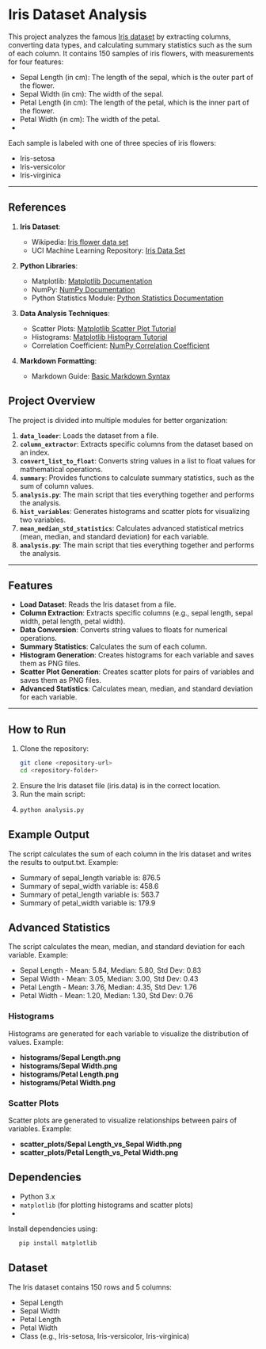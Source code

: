 # Iris Dataset Analysis

This project analyzes the famous [Iris dataset](https://en.wikipedia.org/wiki/Iris_flower_data_set) by extracting columns, converting data types, and calculating summary statistics such as the sum of each column.  It contains 150 samples of iris flowers, with measurements for four features:

- Sepal Length (in cm): The length of the sepal, which is the outer part of the flower.
- Sepal Width (in cm): The width of the sepal.
- Petal Length (in cm): The length of the petal, which is the inner part of the flower.
- Petal Width (in cm): The width of the petal.
- 
Each sample is labeled with one of three species of iris flowers:  

- Iris-setosa
- Iris-versicolor
- Iris-virginica

---
## References

1. **Iris Dataset**:
   - Wikipedia: [Iris flower data set](https://en.wikipedia.org/wiki/Iris_flower_data_set)
   - UCI Machine Learning Repository: [Iris Data Set](https://archive.ics.uci.edu/ml/datasets/iris)

2. **Python Libraries**:
   - Matplotlib: [Matplotlib Documentation](https://matplotlib.org/stable/contents.html)
   - NumPy: [NumPy Documentation](https://numpy.org/doc/stable/)
   - Python Statistics Module: [Python Statistics Documentation](https://docs.python.org/3/library/statistics.html)

3. **Data Analysis Techniques**:
   - Scatter Plots: [Matplotlib Scatter Plot Tutorial](https://matplotlib.org/stable/gallery/lines_bars_and_markers/scatter.html)
   - Histograms: [Matplotlib Histogram Tutorial](https://matplotlib.org/stable/gallery/statistics/hist.html)
   - Correlation Coefficient: [NumPy Correlation Coefficient](https://numpy.org/doc/stable/reference/generated/numpy.corrcoef.html)

4. **Markdown Formatting**:
   - Markdown Guide: [Basic Markdown Syntax](https://www.markdownguide.org/basic-syntax/)
  

## Project Overview

The project is divided into multiple modules for better organization:

1. **`data_loader`**: Loads the dataset from a file.
2. **`column_extractor`**: Extracts specific columns from the dataset based on an index.
3. **`convert_list_to_float`**: Converts string values in a list to float values for mathematical operations.
4. **`summary`**: Provides functions to calculate summary statistics, such as the sum of column values.
5. **`analysis.py`**: The main script that ties everything together and performs the analysis.
6. **`hist_variables`**: Generates histograms and scatter plots for visualizing two variables.
7. **`mean_median_std_statistics`**: Calculates advanced statistical metrics (mean, median, and standard deviation) for each variable.
8. **`analysis.py`**: The main script that ties everything together and performs the analysis.

---

## Features

- **Load Dataset**: Reads the Iris dataset from a file.
- **Column Extraction**: Extracts specific columns (e.g., sepal length, sepal width, petal length, petal width).
- **Data Conversion**: Converts string values to floats for numerical operations.
- **Summary Statistics**: Calculates the sum of each column.
- **Histogram Generation**: Creates histograms for each variable and saves them as PNG files.
- **Scatter Plot Generation**: Creates scatter plots for pairs of variables and saves them as PNG files.
- **Advanced Statistics**: Calculates mean, median, and standard deviation for each variable.


---

## How to Run

1. Clone the repository:
   ```bash
   git clone <repository-url>
   cd <repository-folder>

2. Ensure the Iris dataset file (iris.data) is in the correct location.
3. Run the main script:
4. ```bash
   python analysis.py

## Example Output
The script calculates the sum of each column in the Iris dataset and writes the results to output.txt. Example:

- Summary of sepal_length variable is: 876.5
- Summary of sepal_width variable is: 458.6
- Summary of petal_length variable is: 563.7
- Summary of petal_width variable is: 179.9

## Advanced Statistics
The script calculates the mean, median, and standard deviation for each variable. Example:

- Sepal Length - Mean: 5.84, Median: 5.80, Std Dev: 0.83
- Sepal Width - Mean: 3.05, Median: 3.00, Std Dev: 0.43
- Petal Length - Mean: 3.76, Median: 4.35, Std Dev: 1.76
- Petal Width - Mean: 1.20, Median: 1.30, Std Dev: 0.76

### Histograms
Histograms are generated for each variable to visualize the distribution of values. Example:

- **histograms/Sepal Length.png**
- **histograms/Sepal Width.png**
- **histograms/Petal Length.png**
- **histograms/Petal Width.png**

### Scatter Plots
Scatter plots are generated to visualize relationships between pairs of variables. Example:
- **scatter_plots/Sepal Length_vs_Sepal Width.png**
- **scatter_plots/Petal Length_vs_Petal Width.png**

## Dependencies

- Python 3.x
- `matplotlib` (for plotting histograms and scatter plots)
- 
Install dependencies using:
```bash
   pip install matplotlib
   ```

## Dataset
The Iris dataset contains 150 rows and 5 columns:

- Sepal Length
- Sepal Width
- Petal Length
- Petal Width
- Class (e.g., Iris-setosa, Iris-versicolor, Iris-virginica)